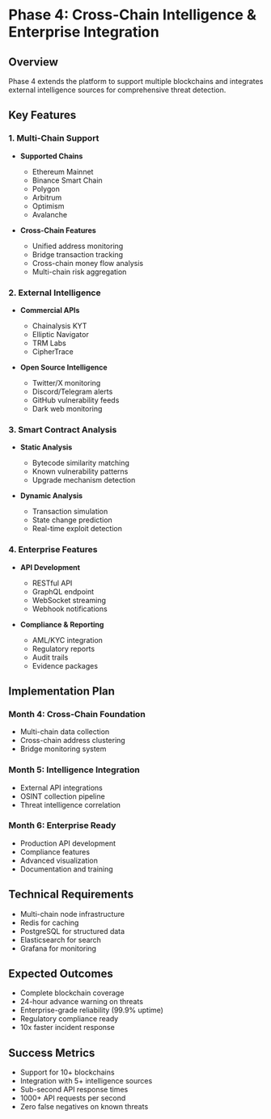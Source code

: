 # Phase 4: Cross-Chain Intelligence & Enterprise Integration

## Overview
Phase 4 extends the platform to support multiple blockchains and integrates external intelligence sources for comprehensive threat detection.

## Key Features

### 1. Multi-Chain Support
- **Supported Chains**
  - Ethereum Mainnet
  - Binance Smart Chain
  - Polygon
  - Arbitrum
  - Optimism
  - Avalanche

- **Cross-Chain Features**
  - Unified address monitoring
  - Bridge transaction tracking
  - Cross-chain money flow analysis
  - Multi-chain risk aggregation

### 2. External Intelligence
- **Commercial APIs**
  - Chainalysis KYT
  - Elliptic Navigator
  - TRM Labs
  - CipherTrace

- **Open Source Intelligence**
  - Twitter/X monitoring
  - Discord/Telegram alerts
  - GitHub vulnerability feeds
  - Dark web monitoring

### 3. Smart Contract Analysis
- **Static Analysis**
  - Bytecode similarity matching
  - Known vulnerability patterns
  - Upgrade mechanism detection

- **Dynamic Analysis**
  - Transaction simulation
  - State change prediction
  - Real-time exploit detection

### 4. Enterprise Features
- **API Development**
  - RESTful API
  - GraphQL endpoint
  - WebSocket streaming
  - Webhook notifications

- **Compliance & Reporting**
  - AML/KYC integration
  - Regulatory reports
  - Audit trails
  - Evidence packages

## Implementation Plan

### Month 4: Cross-Chain Foundation
- Multi-chain data collection
- Cross-chain address clustering
- Bridge monitoring system

### Month 5: Intelligence Integration
- External API integrations
- OSINT collection pipeline
- Threat intelligence correlation

### Month 6: Enterprise Ready
- Production API development
- Compliance features
- Advanced visualization
- Documentation and training

## Technical Requirements
- Multi-chain node infrastructure
- Redis for caching
- PostgreSQL for structured data
- Elasticsearch for search
- Grafana for monitoring

## Expected Outcomes
- Complete blockchain coverage
- 24-hour advance warning on threats
- Enterprise-grade reliability (99.9% uptime)
- Regulatory compliance ready
- 10x faster incident response

## Success Metrics
- Support for 10+ blockchains
- Integration with 5+ intelligence sources
- Sub-second API response times
- 1000+ API requests per second
- Zero false negatives on known threats
